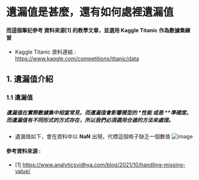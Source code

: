 # 遺漏值是甚麼，還有如何處裡遺漏值
#### 而這個筆記參考 資料來源[1] 的教學文章，並選用 Kaggle Titanic 作為數據集練習
* Kaggle Titanic 資料連結 :  https://www.kaggle.com/competitions/titanic/data
## 1. 遺漏值介紹
### 1.1 遺漏值
##### 遺漏值在實際數據集中相當常見，而遺漏值會影響模型的 **性能* 或是 **準確度。而遺漏值有不同形式的方式存在，所以我們必須選用合適的方法來處理。
* 遺漏值如下，會在資料中以 **NaN** 出現，代標這個格子缺乏一個數值
![image](https://github.com/Ricky7737/DataAnalysisAndLearning/assets/58324475/98eb04df-b4e8-4f74-8e7b-2340b8ec7d85)


#### 參考資料來源 :
* [1] https://www.analyticsvidhya.com/blog/2021/10/handling-missing-value/
